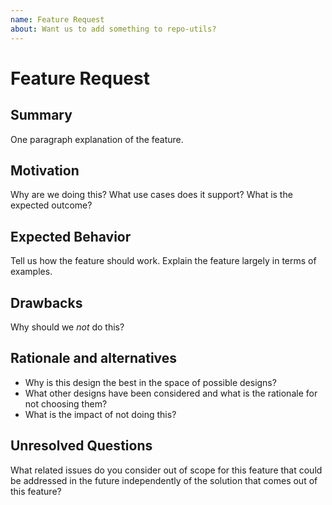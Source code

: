 ```yaml
---
name: Feature Request
about: Want us to add something to repo-utils?
---
```


# Feature Request
## Summary
One paragraph explanation of the feature.

## Motivation
Why are we doing this? What use cases does it support? What is the expected
outcome?

## Expected Behavior
Tell us how the feature should work. Explain the feature largely in terms of
examples.

## Drawbacks
Why should we _not_ do this?

## Rationale and alternatives
- Why is this design the best in the space of possible designs?
- What other designs have been considered and what is the rationale for not
  choosing them?
- What is the impact of not doing this?

## Unresolved Questions
What related issues do you consider out of scope for this feature that could be
addressed in the future independently of the solution that comes out of this
feature?
